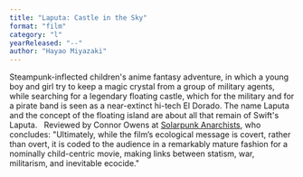 ```yaml
---
title: "Laputa: Castle in the Sky"
format: "film"
category: "l"
yearReleased: "--"
author: "Hayao Miyazaki"
---
```

Steampunk-inflected children's anime fantasy adventure, in  which a young boy and girl try to keep a magic crystal from a group of military  agents, while searching for a legendary floating castle, which for the military  and for a pirate band is seen as a near-extinct hi-tech El Dorado. The name  Laputa and the concept of the floating island are about all that remain of  Swift's Laputa.
 
Reviewed by Connor Owens at <a href="https://solarpunkanarchists.com/tag/anime/">Solarpunk Anarchists</a>,  who concludes: "Ultimately, while the film’s ecological message is covert,  rather than overt, it is coded to the audience in a remarkably mature fashion  for a nominally child-centric movie, making links between statism, war,  militarism, and inevitable ecocide."
 
 
 